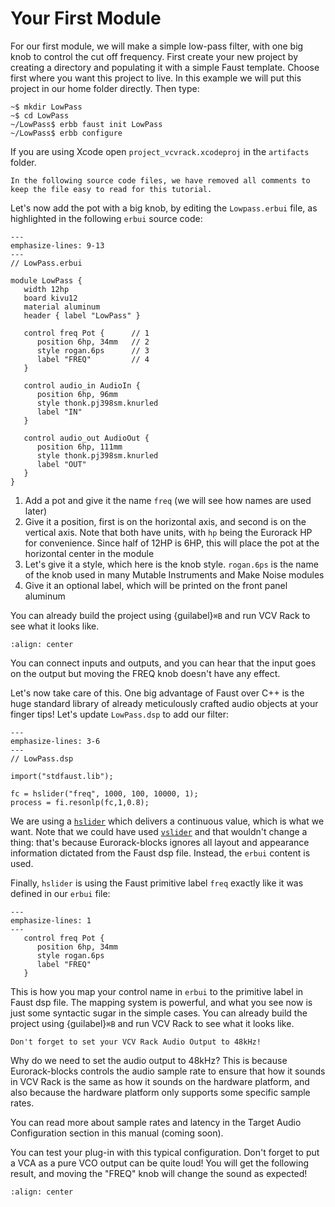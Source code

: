# Your First Module

For our first module, we will make a simple low-pass filter, with one big knob to control
the cut off frequency.
First create your new project by creating a directory and populating it with a simple Faust template.
Choose first where you want this project to live. In this example we will put this project in
our home folder directly. Then type:

```shell-session
~$ mkdir LowPass
~$ cd LowPass
~/LowPass$ erbb faust init LowPass
~/LowPass$ erbb configure
```

If you are using Xcode open `project_vcvrack.xcodeproj` in the `artifacts` folder.

```{note}
In the following source code files, we have removed all comments to
keep the file easy to read for this tutorial.
```

Let's now add the pot with a big knob, by editing the `Lowpass.erbui` file,
as highlighted in the following `erbui` source code:

```{code-block} erbui
---
emphasize-lines: 9-13
---
// LowPass.erbui

module LowPass {
   width 12hp
   board kivu12
   material aluminum
   header { label "LowPass" }

   control freq Pot {      // 1
      position 6hp, 34mm   // 2
      style rogan.6ps      // 3
      label "FREQ"         // 4
   }

   control audio_in AudioIn {
      position 6hp, 96mm
      style thonk.pj398sm.knurled
      label "IN"
   }

   control audio_out AudioOut {
      position 6hp, 111mm
      style thonk.pj398sm.knurled
      label "OUT"
   }
}
```

1. Add a pot and give it the name `freq` (we will see how names are used later)
2. Give it a position, first is on the horizontal axis, and second is on the vertical axis.
   Note that both have units, with `hp` being the Eurorack HP for convenience.
   Since half of 12HP is 6HP, this will place the pot at the horizontal center in the module
3. Let's give it a style, which here is the knob style. `rogan.6ps` is the name of the knob used
   in many Mutable Instruments and Make Noise modules
4. Give it an optional label, which will be printed on the front panel aluminum

You can already build the project using {guilabel}`⌘B` and run VCV Rack to see what it looks like.

```{image} first-add-freq.png
:align: center
```

You can connect inputs and outputs, and you can hear that the input goes on the output
but moving the FREQ knob doesn't have any effect.

Let's now take care of this. 
One big advantage of Faust over C++ is the huge standard library of already meticulously
crafted audio objects at your finger tips!
Let's update `LowPass.dsp` to add our filter:

```{code-block} faust
---
emphasize-lines: 3-6
---
// LowPass.dsp

import("stdfaust.lib");

fc = hslider("freq", 1000, 100, 10000, 1);
process = fi.resonlp(fc,1,0.8);
```

We are using a [`hslider`](https://faustdoc.grame.fr/manual/syntax/#hslider-primitive)
which delivers a continuous value, which is what we want. Note
that we could have used [`vslider`](https://faustdoc.grame.fr/manual/syntax/#vslider-primitive)
and that wouldn't change a thing:
that's because Eurorack-blocks ignores all layout and appearance information dictated from
the Faust dsp file. Instead, the `erbui` content is used.

Finally, `hslider` is using the Faust primitive label `freq` exactly like it was defined in our `erbui` file:

```{code-block} erbui
---
emphasize-lines: 1
---
   control freq Pot {
      position 6hp, 34mm
      style rogan.6ps
      label "FREQ"
   }
```

This is how you map your control name in `erbui` to the primitive label in Faust dsp file.
The mapping system is powerful, and what you see now is just some syntactic sugar in the
simple cases.
You can already build the project using {guilabel}`⌘B` and run VCV Rack to see what it looks like.

```{important}
Don't forget to set your VCV Rack Audio Output to 48kHz!
```

Why do we need to set the audio output to 48kHz?
This is because Eurorack-blocks controls the audio sample rate to ensure that how it
sounds in VCV Rack is the same as how it sounds on the hardware platform, and also
because the hardware platform only supports some specific sample rates.

You can read more about sample rates and latency in the Target Audio Configuration section
in this manual (coming soon).

You can test your plug-in with this typical configuration. Don't forget to put a VCA as a pure
VCO output can be quite loud!
You will get the following result, and moving the "FREQ" knob will change the sound as expected!

```{image} first-add-filter.png
:align: center
```
